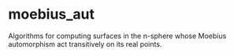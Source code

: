 # moebius_aut
Algorithms for computing surfaces in the n-sphere whose Moebius automorphism act transitively on its real points. 
